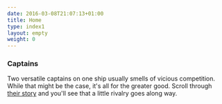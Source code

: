 ```yaml
---
date: 2016-03-08T21:07:13+01:00
title: Home
type: index1
layout: empty
weight: 0
---
```


### Captains

Two versatile captains on one ship usually smells of vicious competition. While that might be the case, it's all for the greater good. Scroll through [their story](/captains/) and you'll see that a little rivalry goes along way.
